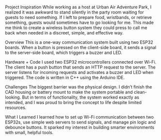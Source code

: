 Project Inspiration
While working as a host at Urban Air Adventure Park, I realized it was awkward to stand silently in the party room waiting for guests to need something. If I left to prepare food, wristbands, or retrieve something, guests would sometimes have to go looking for me. This made me think to create a wireless button system they could press to call me back when needed in a discreet, simple, and effective way.

Overview
This is a one-way communication system built using two ESP32 boards. When a button is pressed on the client-side board, it sends a signal to the server-side board, which triggers a buzzer and LED.

Hardware + Code
I used two ESP32 microcontrollers connected over Wi-Fi. The client has a push button that sends an HTTP request to the server. The server listens for incoming requests and activates a buzzer and LED when triggered. The code is written in C++ using the Arduino IDE.

Challenges
The biggest barrier was the physical design. I didn’t finish the CAD housing or battery mount to make the system portable and clean-looking. But in terms of functionality, the system worked exactly as intended, and I was proud to bring the concept to life despite limited resources.

What I Learned
I learned how to set up Wi-Fi communication between two ESP32s, use simple web servers to send signals, and manage pin logic and debounce buttons. It sparked my interest in building smarter environments with small, helpful tools.
